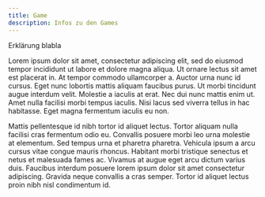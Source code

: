 ```yaml
---
title: Game
description: Infos zu den Games
---
```


Erklärung blabla

Lorem ipsum dolor sit amet, consectetur adipiscing elit, sed do eiusmod tempor incididunt ut labore et dolore magna aliqua. Ut ornare lectus sit amet est placerat in. At tempor commodo ullamcorper a. Auctor urna nunc id cursus. Eget nunc lobortis mattis aliquam faucibus purus. Ut morbi tincidunt augue interdum velit. Molestie a iaculis at erat. Nec dui nunc mattis enim ut. Amet nulla facilisi morbi tempus iaculis. Nisi lacus sed viverra tellus in hac habitasse. Eget magna fermentum iaculis eu non.

Mattis pellentesque id nibh tortor id aliquet lectus. Tortor aliquam nulla facilisi cras fermentum odio eu. Convallis posuere morbi leo urna molestie at elementum. Sed tempus urna et pharetra pharetra. Vehicula ipsum a arcu cursus vitae congue mauris rhoncus. Habitant morbi tristique senectus et netus et malesuada fames ac. Vivamus at augue eget arcu dictum varius duis. Faucibus interdum posuere lorem ipsum dolor sit amet consectetur adipiscing. Gravida neque convallis a cras semper. Tortor id aliquet lectus proin nibh nisl condimentum id.
